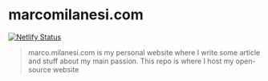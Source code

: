 # marcomilanesi.com
[![Netlify Status](https://api.netlify.com/api/v1/badges/729d8cea-4059-4116-b695-16dc88c9a76d/deploy-status)](https://app.netlify.com/sites/milanesi/deploys)

> marco.milanesi.com is my personal website where I write some article and stuff about my main passion. This repo is where I host my open-source website

